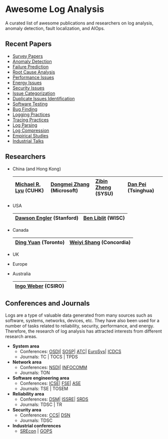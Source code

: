 # Awesome Log Analysis
A curated list of awesome publications and researchers on log analysis, anomaly detection, fault localization, and AIOps.


## Recent Papers
+ [Survey Papers](./papers.md)
+ [Anomaly Detection](./papers.md#anomaly-detection)
+ [Failure Prediction](./papers.md)
+ [Root Cause Analysis](./papers.md#root-cause-analysis)
+ [Performance Issues](./papers.md#performance-tuning)
+ [Energy Issues](./papers.md)
+ [Security Issues](./papers.md)
+ [Issue Categorization](./papers.md#issue-categorization)
+ [Duplicate Issues Identification](./papers.md#duplicate-issues-identification)
+ [Software Testing](./papers.md#software-testing)
+ [Bug Finding](./papers.md)
+ [Logging Practices](./papers.md#logging-practices)
+ [Tracing Practices](./papers.md#tracing-practices)
+ [Log Parsing](./papers.md#log-parsing)
+ [Log Compression](./papers.md#log-compression)
+ [Empirical Studies](./papers.md#empirical-studies)
+ [Industrial Talks](./papers.md)

## Researchers
+ China (and Hong Kong)

    | [Michael R. Lyu](http://www.cse.cuhk.edu.hk/lyu/) (CUHK) | [Dongmei Zhang](https://www.microsoft.com/en-us/research/people/dongmeiz/) (Microsoft) | [Zibin Zheng](http://www.zibinzheng.com/) (SYSU) | [Dan Pei](https://netman.aiops.org/~peidan/) (Tsinghua) | 
    | :------ | :------ | :------ | :------ |

+ USA

    | [Dawson Engler](http://web.stanford.edu/~engler/) (Stanford) | [Ben Liblit](http://pages.cs.wisc.edu/~liblit/#bug-isolation) (WISC) |
    | :----- | :----- |
    
+ Canada

    | [Ding Yuan](http://www.eecg.toronto.edu/~yuan/Home.html) (Toronto) | [Weiyi Shang](https://users.encs.concordia.ca/~shang/) (Concordia) |
    | :----- | :----- |
    
+ UK
+ Europe
+ Australia

    | [Ingo Weber](https://people.csiro.au/W/I/Ingo-Weber) (CSIRO) |
    | :----- | 

## Conferences and Journals
Logs are a type of valuable data generated from many sources such as software, systems, networks, devices, etc. They have also been used for a number of tasks related to reliability, security, performance, and energy. Therefore, the research of log analysis has attracted interests from different research areas.

+ **System area**
    + Conferences: [OSDI](https://www.usenix.org/conference/osdi18)| [SOSP](https://sosp19.rcs.uwaterloo.ca/)| [ATC](https://www.usenix.org/conference/atc19)| [EuroSys](https://www.eurosys2019.org/)| [ICDCS](https://theory.utdallas.edu/ICDCS2019/)
    + Journals: TC | TOCS | TPDS
+ **Network area**
    + Conferences: [NSDI](https://www.usenix.org/conference/nsdi19)| [INFOCOMM](https://www.infocommshow.org/)
    + Journals: TON
+ **Software engineering area**
    + Conferences: [ICSE](https://conf.researchr.org/home/icse-2019)| [FSE](https://www.esec-fse.org/)| [ASE](https://2019.ase-conferences.org/)
    + Journals: TSE | TOSEM 
+ **Reliability area**
    + Conferences: [DSM](https://dsmconferenceblog.wordpress.com/)| [ISSRE](http://2019.issre.net/)| [SRDS](https://srds2019.projet.liris.cnrs.fr/)
    + Journals: TDSC | TR
+ **Security area**
    + Conferences: [CCS](http://www.wikicfp.com/cfp/servlet/event.showcfp?eventid=83847)| [DSN](http://www.dsn.org/)
    + Journals: TDSC
+ **Industrial conferences**
    + [SREcon](https://www.usenix.org/conferences/byname/925) | [GOPS](https://www.bagevent.com/event/GOPS2019-shenzhen?bag_track=bagevent)





